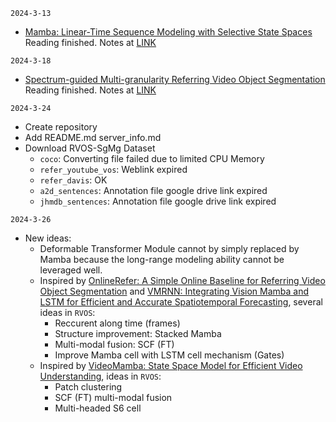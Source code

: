 `2024-3-13`
- [Mamba: Linear-Time Sequence Modeling with Selective State Spaces](https://arxiv.org/abs/2312.00752) Reading finished. Notes at [LINK](https://www.notion.so/ryan-ming/Mamba-Linear-Time-Sequence-Modeling-with-Selective-State-Spaces-e7b242b01ab145a0add7ff1a0c9796c9?pvs=4)



`2024-3-18`
- [Spectrum-guided Multi-granularity Referring Video Object Segmentation](https://arxiv.org/abs/2307.13537) Reading finished. Notes at [LINK](https://www.notion.so/ryan-ming/Spectrum-guided-Multi-granularity-Referring-Video-Object-Segmentation-4344952ce4794c68aa783b5d319da438?pvs=4)



`2024-3-24`
- Create repository
- Add README.md server_info.md
- Download RVOS-SgMg Dataset
  - `coco`: Converting file failed due to limited CPU Memory
  - `refer_youtube_vos`: Weblink expired
  - `refer_davis`: OK
  - `a2d_sentences`: Annotation file google drive link expired
  - `jhmdb_sentences`: Annotation file google drive link expired




`2024-3-26`
- New ideas:
  - Deformable Transformer Module cannot by simply replaced by Mamba because the long-range modeling ability cannot be leveraged well.
  - Inspired by [OnlineRefer: A Simple Online Baseline for Referring Video Object Segmentation](https://arxiv.org/abs/2307.09356) and [VMRNN: Integrating Vision Mamba and LSTM for Efficient and Accurate Spatiotemporal Forecasting](https://arxiv.org/abs/2403.16536), several ideas in `RVOS`:
    - Reccurent along time (frames)
    - Structure improvement: Stacked Mamba
    - Multi-modal fusion: SCF (FT)
    - Improve Mamba cell with LSTM cell mechanism (Gates)
  - Inspired by [VideoMamba: State Space Model for Efficient Video Understanding](https://arxiv.org/abs/2403.06977), ideas in `RVOS`:
    - Patch clustering
    - SCF (FT) multi-modal fusion
    - Multi-headed S6 cell
